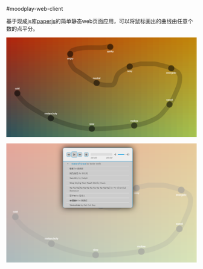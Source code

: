 #moodplay-web-client

基于现成js库[paperjs](http://paperjs.org/)的简单静态web页面应用，可以将鼠标画出的曲线由任意个数的点平分。

![demo1](https://github.com/immortalCockroach/moodplay-web-client/blob/master/images/screenshot1.png)

![demo2](https://github.com/immortalCockroach/moodplay-web-client/blob/master/images/screenshot2.png)